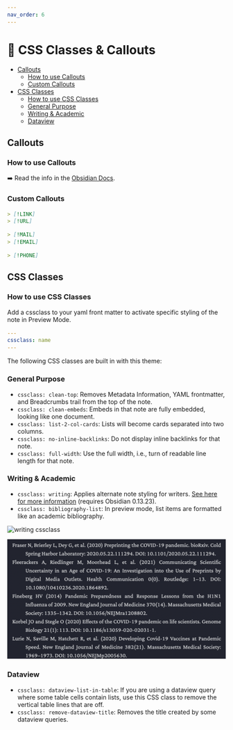 ```yaml
---
nav_order: 6
---
```


# 📜 CSS Classes & Callouts

<!-- MarkdownTOC -->

- [Callouts](#callouts)
	- [How to use Callouts](#how-to-use-callouts)
	- [Custom Callouts](#custom-callouts)
- [CSS Classes](#css-classes)
	- [How to use CSS Classes](#how-to-use-css-classes)
	- [General Purpose](#general-purpose)
	- [Writing & Academic](#writing--academic)
	- [Dataview](#dataview)

<!-- /MarkdownTOC -->

## Callouts

### How to use Callouts
➡️ Read the info in the [Obsidian Docs](https://help.obsidian.md/How+to/Use+callouts).

### Custom Callouts

```md
> [!LINK]
> [!URL]
```

```md
> [!MAIL]
> [!EMAIL]
```

```md
> [!PHONE]
```

## CSS Classes

### How to use CSS Classes
Add a cssclass to your yaml front matter to activate specific styling of the note in Preview Mode.

```yaml
---
cssclass: name
---
```

The following CSS classes are built in with this theme:

### General Purpose
- `cssclass: clean-top`: Removes Metadata Information, YAML frontmatter, and Breadcrumbs trail from the top of the note.
- `cssclass: clean-embeds`: Embeds in that note are fully embedded, looking like one document.
- `cssclass: list-2-col-cards`: Lists will become cards separated into two columns.
- `cssclass: no-inline-backlinks`: Do not display inline backlinks for that note.
- `cssclass: full-width`: Use the full width, i.e., turn of readable line length for that note.

### Writing & Academic
- `cssclass: writing`: Applies alternate note styling for writers. [See here for more information](/shimmering-focus/academics-and-writers) (requires Obsidian 0.13.23).
- `cssclass: bibliography-list`: In preview mode, list items are formatted like an academic bibliography.

![writing cssclass](images/writing-cssclass.gif)

![bibliography cssclass](images/bibliography-list-cssclass.png)

### Dataview
- `cssclass: dataview-list-in-table`: If you are using a dataview query where some table cells contain lists, use this CSS class to remove the vertical table lines that are off.
- `cssclass: remove-dataview-title`: Removes the title created by some dataview queries.
